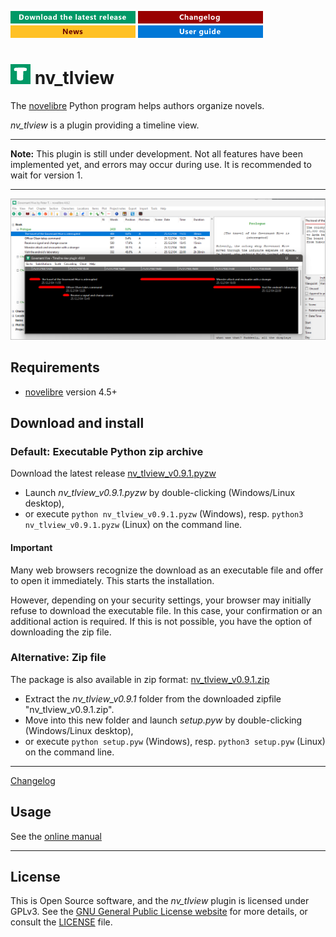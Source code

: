 [![Download the latest release](docs/img/download-button.png)](https://github.com/peter88213/nv_tlview/raw/main/dist/nv_tlview_v0.9.1.pyzw)
[![Changelog](docs/img/changelog-button.png)](docs/changelog.md)
[![News](docs/img/news-button.png)](https://github.com/peter88213/novelibre/discussions/1)
[![Online help](docs/img/help-button.png)](docs/nv_tlview/)


# ![T](icons/tLogo32.png) nv_tlview

The [novelibre](https://github.com/peter88213/novelibre/) Python program helps authors organize novels.  

*nv_tlview* is a plugin providing a timeline view. 

---

**Note:** This plugin is still under development. Not all features have been implemented yet, and errors may occur during use. 
It is recommended to wait for version 1.

---

![Screenshot](docs/Screenshots/screen01.png)

## Requirements

- [novelibre](https://github.com/peter88213/novelibre/) version 4.5+

## Download and install

### Default: Executable Python zip archive

Download the latest release [nv_tlview_v0.9.1.pyzw](https://github.com/peter88213/nv_tlview/raw/main/dist/nv_tlview_v0.9.1.pyzw)

- Launch *nv_tlview_v0.9.1.pyzw* by double-clicking (Windows/Linux desktop),
- or execute `python nv_tlview_v0.9.1.pyzw` (Windows), resp. `python3 nv_tlview_v0.9.1.pyzw` (Linux) on the command line.

#### Important

Many web browsers recognize the download as an executable file and offer to open it immediately. 
This starts the installation.

However, depending on your security settings, your browser may 
initially  refuse  to download the executable file. 
In this case, your confirmation or an additional action is required. 
If this is not possible, you have the option of downloading 
the zip file. 


### Alternative: Zip file

The package is also available in zip format: [nv_tlview_v0.9.1.zip](https://github.com/peter88213/nv_tlview/raw/main/dist/nv_tlview_v0.9.1.zip)

- Extract the *nv_tlview_v0.9.1* folder from the downloaded zipfile "nv_tlview_v0.9.1.zip".
- Move into this new folder and launch *setup.pyw* by double-clicking (Windows/Linux desktop), 
- or execute `python setup.pyw` (Windows), resp. `python3 setup.pyw` (Linux) on the command line.

---

[Changelog](docs/changelog.md)

## Usage

See the [online manual](docs/nv_tlview/)

---

## License

This is Open Source software, and the *nv_tlview* plugin is licensed under GPLv3. See the
[GNU General Public License website](https://www.gnu.org/licenses/gpl-3.0.en.html) for more
details, or consult the [LICENSE](https://github.com/peter88213/nv_tlview/blob/main/LICENSE) file.
